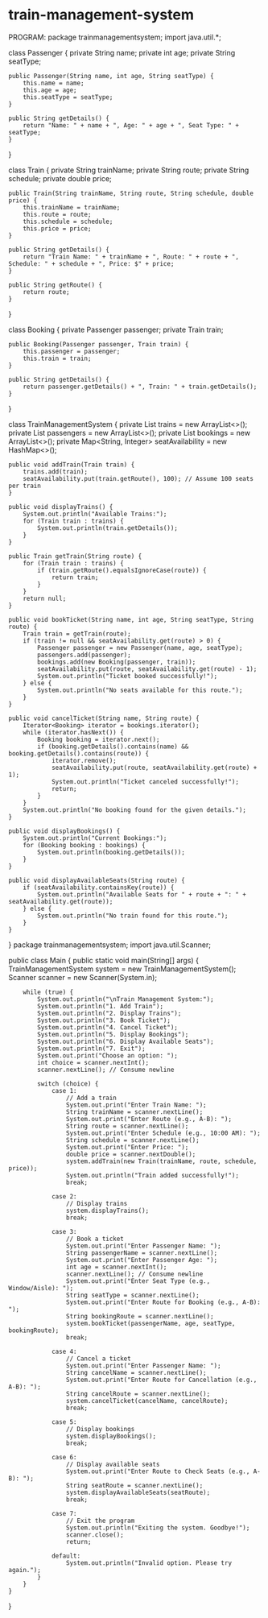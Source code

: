 # train-management-system
PROGRAM:
package trainmanagementsystem;
import java.util.*;

class Passenger {
    private String name;
    private int age;
    private String seatType;

    public Passenger(String name, int age, String seatType) {
        this.name = name;
        this.age = age;
        this.seatType = seatType;
    }

    public String getDetails() {
        return "Name: " + name + ", Age: " + age + ", Seat Type: " + seatType;
    }
}

class Train {
    private String trainName;
    private String route;
    private String schedule;
    private double price;

    public Train(String trainName, String route, String schedule, double price) {
        this.trainName = trainName;
        this.route = route;
        this.schedule = schedule;
        this.price = price;
    }

    public String getDetails() {
        return "Train Name: " + trainName + ", Route: " + route + ", Schedule: " + schedule + ", Price: $" + price;
    }

    public String getRoute() {
        return route;
    }
}

class Booking {
    private Passenger passenger;
    private Train train;

    public Booking(Passenger passenger, Train train) {
        this.passenger = passenger;
        this.train = train;
    }

    public String getDetails() {
        return passenger.getDetails() + ", Train: " + train.getDetails();
    }
}

class TrainManagementSystem {
    private List<Train> trains = new ArrayList<>();
    private List<Passenger> passengers = new ArrayList<>();
    private List<Booking> bookings = new ArrayList<>();
    private Map<String, Integer> seatAvailability = new HashMap<>();

    public void addTrain(Train train) {
        trains.add(train);
        seatAvailability.put(train.getRoute(), 100); // Assume 100 seats per train
    }

    public void displayTrains() {
        System.out.println("Available Trains:");
        for (Train train : trains) {
            System.out.println(train.getDetails());
        }
    }

    public Train getTrain(String route) {
        for (Train train : trains) {
            if (train.getRoute().equalsIgnoreCase(route)) {
                return train;
            }
        }
        return null;
    }

    public void bookTicket(String name, int age, String seatType, String route) {
        Train train = getTrain(route);
        if (train != null && seatAvailability.get(route) > 0) {
            Passenger passenger = new Passenger(name, age, seatType);
            passengers.add(passenger);
            bookings.add(new Booking(passenger, train));
            seatAvailability.put(route, seatAvailability.get(route) - 1);
            System.out.println("Ticket booked successfully!");
        } else {
            System.out.println("No seats available for this route.");
        }
    }

    public void cancelTicket(String name, String route) {
        Iterator<Booking> iterator = bookings.iterator();
        while (iterator.hasNext()) {
            Booking booking = iterator.next();
            if (booking.getDetails().contains(name) && booking.getDetails().contains(route)) {
                iterator.remove();
                seatAvailability.put(route, seatAvailability.get(route) + 1);
                System.out.println("Ticket canceled successfully!");
                return;
            }
        }
        System.out.println("No booking found for the given details.");
    }

    public void displayBookings() {
        System.out.println("Current Bookings:");
        for (Booking booking : bookings) {
            System.out.println(booking.getDetails());
        }
    }

    public void displayAvailableSeats(String route) {
        if (seatAvailability.containsKey(route)) {
            System.out.println("Available Seats for " + route + ": " + seatAvailability.get(route));
        } else {
            System.out.println("No train found for this route.");
        }
    }
}
package trainmanagementsystem;
import java.util.Scanner;

public class Main {
    public static void main(String[] args) {
        TrainManagementSystem system = new TrainManagementSystem();
        Scanner scanner = new Scanner(System.in);

        while (true) {
            System.out.println("\nTrain Management System:");
            System.out.println("1. Add Train");
            System.out.println("2. Display Trains");
            System.out.println("3. Book Ticket");
            System.out.println("4. Cancel Ticket");
            System.out.println("5. Display Bookings");
            System.out.println("6. Display Available Seats");
            System.out.println("7. Exit");
            System.out.print("Choose an option: ");
            int choice = scanner.nextInt();
            scanner.nextLine(); // Consume newline

            switch (choice) {
                case 1:
                    // Add a train
                    System.out.print("Enter Train Name: ");
                    String trainName = scanner.nextLine();
                    System.out.print("Enter Route (e.g., A-B): ");
                    String route = scanner.nextLine();
                    System.out.print("Enter Schedule (e.g., 10:00 AM): ");
                    String schedule = scanner.nextLine();
                    System.out.print("Enter Price: ");
                    double price = scanner.nextDouble();
                    system.addTrain(new Train(trainName, route, schedule, price));
                    System.out.println("Train added successfully!");
                    break;

                case 2:
                    // Display trains
                    system.displayTrains();
                    break;

                case 3:
                    // Book a ticket
                    System.out.print("Enter Passenger Name: ");
                    String passengerName = scanner.nextLine();
                    System.out.print("Enter Passenger Age: ");
                    int age = scanner.nextInt();
                    scanner.nextLine(); // Consume newline
                    System.out.print("Enter Seat Type (e.g., Window/Aisle): ");
                    String seatType = scanner.nextLine();
                    System.out.print("Enter Route for Booking (e.g., A-B): ");
                    String bookingRoute = scanner.nextLine();
                    system.bookTicket(passengerName, age, seatType, bookingRoute);
                    break;

                case 4:
                    // Cancel a ticket
                    System.out.print("Enter Passenger Name: ");
                    String cancelName = scanner.nextLine();
                    System.out.print("Enter Route for Cancellation (e.g., A-B): ");
                    String cancelRoute = scanner.nextLine();
                    system.cancelTicket(cancelName, cancelRoute);
                    break;

                case 5:
                    // Display bookings
                    system.displayBookings();
                    break;

                case 6:
                    // Display available seats
                    System.out.print("Enter Route to Check Seats (e.g., A-B): ");
                    String seatRoute = scanner.nextLine();
                    system.displayAvailableSeats(seatRoute);
                    break;

                case 7:
                    // Exit the program
                    System.out.println("Exiting the system. Goodbye!");
                    scanner.close();
                    return;

                default:
                    System.out.println("Invalid option. Please try again.");
            }
        }
    }
}
